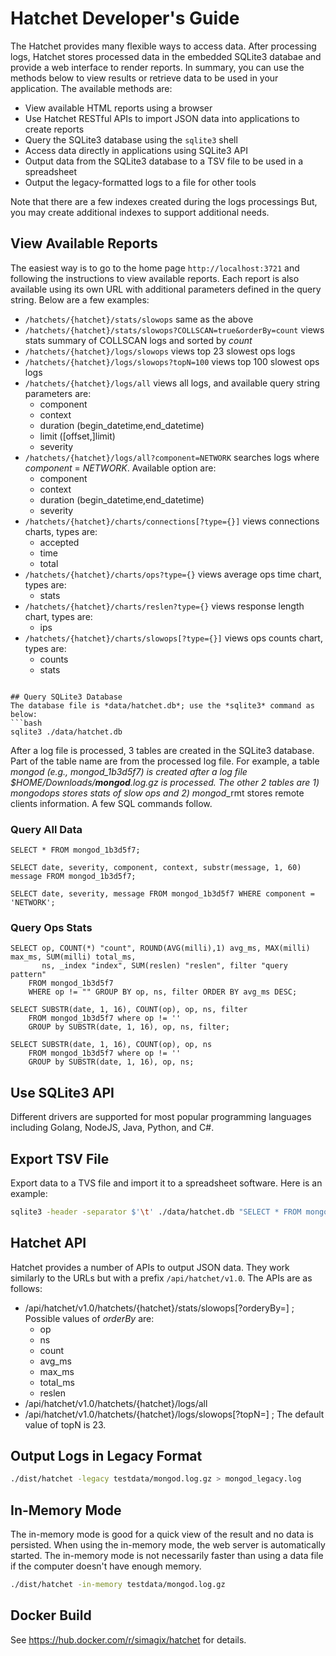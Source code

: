# Hatchet Developer's Guide
The Hatchet provides many flexible ways to access data.  After processing logs, Hatchet stores processed data in the embedded SQLite3 databae and provide a web interface to render reports.  In summary, you can use the methods below to view results or retrieve data to be used in your application.  The available methods are:

- View available HTML reports using a browser
- Use Hatchet RESTful APIs to import JSON data into applications to create reports
- Query the SQLite3 database using the `sqlite3` shell
- Access data directly in applications using SQLite3 API
- Output data from the SQLite3 database to a TSV file to be used in a spreadsheet
- Output the legacy-formatted logs to a file for other tools

Note that there are a few indexes created during the logs processings  But, you may create additional indexes to support additional needs.

## View Available Reports
The easiest way is to go to the home page `http://localhost:3721` and following the instructions to view available reports.  Each report is also available using its own URL with additional parameters defined in the query string.  Below are a few examples:

- `/hatchets/{hatchet}/stats/slowops` same as the above
- `/hatchets/{hatchet}/stats/slowops?COLLSCAN=true&orderBy=count` views stats summary of COLLSCAN logs and sorted by *count*
- `/hatchets/{hatchet}/logs/slowops` views top 23 slowest ops logs
- `/hatchets/{hatchet}/logs/slowops?topN=100` views top 100 slowest ops logs
- `/hatchets/{hatchet}/logs/all` views all logs, and available query string parameters are:
  - component
  - context
  - duration (begin_datetime,end_datetime)
  - limit ([offset,]limit)
  - severity
- `/hatchets/{hatchet}/logs/all?component=NETWORK` searches logs where *component* = *NETWORK*.  Available option are:
  - component
  - context
  - duration (begin_datetime,end_datetime)
  - severity
- `/hatchets/{hatchet}/charts/connections[?type={}]` views connections charts, types are:
  - accepted
  - time
  - total
- `/hatchets/{hatchet}/charts/ops?type={}` views average ops time chart, types are:
  - stats
- `/hatchets/{hatchet}/charts/reslen?type={}` views response length chart, types are:
  - ips
- `/hatchets/{hatchet}/charts/slowops[?type={}]` views ops counts chart, types are:
  - counts
  - stats
```

## Query SQLite3 Database
The database file is *data/hatchet.db*; use the *sqlite3* command as below:
```bash
sqlite3 ./data/hatchet.db
```

After a log file is processed, 3 tables are created in the SQLite3 database.  Part of the table name are from the processed log file.  For example, a table *mongod*_<hex> (e.g., mongod_1b3d5f7) is created after a log file $HOME/Downloads/**mongod**.log.gz is processed.  The other 2 tables are 1) mongod_<hex>_ops stores stats of slow ops and 2) mongod_<hex>_rmt stores remote clients information.  A few SQL commands follow.

### Query All Data
```sqlite3
SELECT * FROM mongod_1b3d5f7;
```

```sqlite3
SELECT date, severity, component, context, substr(message, 1, 60) message FROM mongod_1b3d5f7;
```

```sqlite3
SELECT date, severity, message FROM mongod_1b3d5f7 WHERE component = 'NETWORK';
```

### Query Ops Stats
```sqlite3
SELECT op, COUNT(*) "count", ROUND(AVG(milli),1) avg_ms, MAX(milli) max_ms, SUM(milli) total_ms,
       ns, _index "index", SUM(reslen) "reslen", filter "query pattern"
    FROM mongod_1b3d5f7
    WHERE op != "" GROUP BY op, ns, filter ORDER BY avg_ms DESC;
```

```sqlite3
SELECT SUBSTR(date, 1, 16), COUNT(op), op, ns, filter 
    FROM mongod_1b3d5f7 where op != ''
    GROUP by SUBSTR(date, 1, 16), op, ns, filter;
```

```sqlite3
SELECT SUBSTR(date, 1, 16), COUNT(op), op, ns
    FROM mongod_1b3d5f7 where op != ''
    GROUP by SUBSTR(date, 1, 16), op, ns;
```

## Use SQLite3 API
Different drivers are supported for most popular programming languages including Golang, NodeJS, Java, Python, and C#.

## Export TSV File
Export data to a TVS file and import it to a spreadsheet software.  Here is an example:
```bash
sqlite3 -header -separator $'\t' ./data/hatchet.db "SELECT * FROM mongod_1b3d5f7;" > mongod_1b3d5f7.tsv
```

## Hatchet API
Hatchet provides a number of APIs to output JSON data. They work similarly to the URLs but with a prefix `/api/hatchet/v1.0`.  The APIs are as follows:
- /api/hatchet/v1.0/hatchets/{hatchet}/stats/slowops[?orderyBy=] ; Possible values of *orderBy* are:
  - op
  - ns
  - count
  - avg_ms
  - max_ms
  - total_ms
  - reslen
- /api/hatchet/v1.0/hatchets/{hatchet}/logs/all
- /api/hatchet/v1.0/hatchets/{hatchet}/logs/slowops[?topN=] ; The default value of topN is 23.

## Output Logs in Legacy Format
```bash
./dist/hatchet -legacy testdata/mongod.log.gz > mongod_legacy.log
```

## In-Memory Mode
The in-memory mode is good for a quick view of the result and no data is persisted.  When using the in-memory mode, the web server is automatically started.  The in-memory mode is not necessarily faster than using a data file if the computer doesn't have enough memory.
```bash
./dist/hatchet -in-memory testdata/mongod.log.gz
```

## Docker Build
See https://hub.docker.com/r/simagix/hatchet for details.

